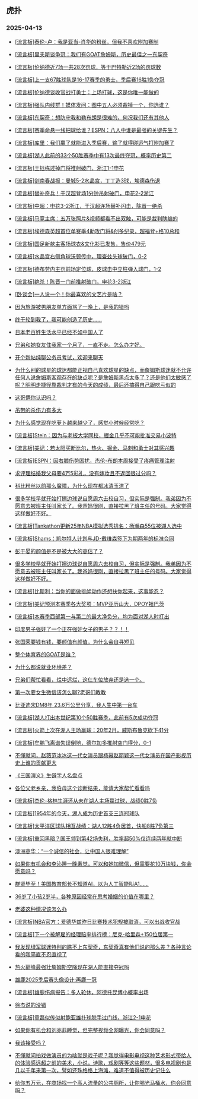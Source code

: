 ## 虎扑 
### 2025-04-13

+ [[流言板]泰伦-卢：我是亚当-肖华的粉丝，但我不喜欢附加赛制](https://bbs.hupu.com/631750359.html)

+ [[流言板]里夫斯谈争冠：我们有GOAT詹姆斯，历史最佳之一东契奇](https://bbs.hupu.com/631751369.html)

+ [[流言板]伦纳德近7场一共28次罚球，等于巴特勒近2场的罚球数](https://bbs.hupu.com/631751560.html)

+ [[流言板]上一支67胜球队是16-17赛季的勇士，季后赛16胜1负夺冠](https://bbs.hupu.com/631750397.html)

+ [[流言板]伦纳德谈收官战打勇士：上场打球，这是你唯一能做的](https://bbs.hupu.com/631750657.html)

+ [[流言板]强队内线群！媒体发问：图中五人必须裁掉一个，你选谁？](https://bbs.hupu.com/631748876.html)

+ [[流言板]东契奇：想防守我和勒布朗是很难的，何况我们还有其他人](https://bbs.hupu.com/631751552.html)

+ [[流言板]赛季命悬一线把球给谁？ESPN：八人中谁是最强的关键先生？](https://bbs.hupu.com/631752520.html)

+ [[流言板]库里：我们赢了就能进入季后赛，输了就得碰运气打附加赛了](https://bbs.hupu.com/631752503.html)

+ [[流言板]湖人此前的33个50胜赛季中有13次最终夺冠，概率历史第二](https://bbs.hupu.com/631750633.html)

+ [[流言板]王钰栋过掉门将推射破门，浙江1-1申花](https://bbs.hupu.com/631752801.html)

+ [[流言板]剑南春战报：曼城5-2水晶宫，丁丁造3球，埃德森伤退](https://bbs.hupu.com/631752861.html)

+ [[流言板]替补奇兵！于汉超登场1分钟吊射破门，申花2-2浙江](https://bbs.hupu.com/631753053.html)

+ [[流言板]中超：申花3-2浙江，于汉超连场替补闪击，陈晋一绝杀](https://bbs.hupu.com/631753542.html)

+ [[流言板]马竞主席：五万张照片&amp;视频都看不出双触，可能是裁判瞎编的](https://bbs.hupu.com/631745572.html)

+ [[流言板]埃德森英超首位单赛季4助攻门将&amp;创多纪录，超福登+格10总和](https://bbs.hupu.com/631752119.html)

+ [[流言板]国足新款主客场球衣&amp;文化衫已发售，售价479元](https://bbs.hupu.com/631748214.html)

+ [[流言板]水晶宫右侧角球沃顿传中，理查兹头球破门，0-2](https://bbs.hupu.com/631750731.html)

+ [[流言板]德布劳内主罚前场定位球，皮球击中立柱弹入球门，1-2](https://bbs.hupu.com/631751034.html)

+ [[流言板]绝杀！陈晋一门前推射破门，申花3-2浙江](https://bbs.hupu.com/631753463.html)

+ [[卧谈会]一人说一个！你最喜欢的文艺片是啥？](https://bbs.hupu.com/631751874.html)

+ [因为旅游被男朋友单方面骂了一晚上，是我的错吗](https://bbs.hupu.com/631751587.html)

+ [终于轮到我了，我可能创造了历史......](https://bbs.hupu.com/631748974.html)

+ [日本老百姓生活水平已经不如中国人了](https://bbs.hupu.com/631751861.html)

+ [兄弟和她女友住我家一个月了，一直不走。怎么办才好。](https://bbs.hupu.com/631750092.html)

+ [开个新帖纯聊公务员考试，欢迎来聊天](https://bbs.hupu.com/631749281.html)

+ [为什么别的球星的球迷都能正视自己喜欢球星的缺点，而詹姆斯球迷就不允许任何人说詹姆斯客观存在的缺点呢？是詹姆斯黑点太多了？还是他们太敏感了呢？明明走捷径靠裁判才有的今天的成绩，最后还搞得自己跟吃亏似的](https://bbs.hupu.com/631752908.html)

+ [这哥俩你认识吗？](https://bbs.hupu.com/631750028.html)

+ [吊带的杀伤力有多大](https://bbs.hupu.com/631752097.html)

+ [为什么感觉现在吃萝卜越来越少了，感觉小时候经常吃？](https://bbs.hupu.com/631748818.html)

+ [[流言板]Stein：因为与老板大学同校，掘金几乎不可能批准交易小波特](https://bbs.hupu.com/631755659.html)

+ [[流言板]美记：若太阳买断比尔，热火、掘金、马刺和勇士对其感兴趣](https://bbs.hupu.com/631755979.html)

+ [[流言板]ESPN：因右膝伤势困扰，杰伦-布朗本周接受了疼痛管理注射](https://bbs.hupu.com/631755399.html)

+ [求评理结婚我父母要4万5彩礼，没有嫁妆且不返回很过分吗？](https://bbs.hupu.com/631753854.html)

+ [科比粉丝以前那么魔障，为什么现在都冰清玉洁了](https://bbs.hupu.com/631751321.html)

+ [很多学校早就开始打擦边球说自愿周六去校自习，但实际是强制。我弟因为不愿意去被班主任叫家长了。我爸妈很刚，直接拉黑了班主任的号码。大家觉得这样做好不好。](https://bbs.hupu.com/631751775.html)

+ [[流言板]Tankathon更新25年NBA模拟选秀排名：杨瀚森55位被湖人选中](https://bbs.hupu.com/631756181.html)

+ [[流言板]Shams：凯尔特人计划与JD-戴维森签下为期两年的标准合同](https://bbs.hupu.com/631755593.html)

+ [彭于晏的颜值是不是被大大的高估了？](https://bbs.hupu.com/631753364.html)

+ [ 很多学校早就开始打擦边球说自愿周六去校自习，但实际是强制。我弟因为不愿意去被班主任叫家长了。我爸妈很刚，直接拉黑了班主任的号码。大家觉得这样做好不好。](https://bbs.hupu.com/631751765.html)

+ [[流言板]比斯利：当你的面做挑衅动作还想扶你起来，这事能忍？](https://bbs.hupu.com/631754802.html)

+ [[流言板]美记预测本赛季各大奖项：MVP亚历山大，DPOY祖巴茨](https://bbs.hupu.com/631756037.html)

+ [[流言板]本赛季西部第一与第二的最大净负分，均为面对湖人时打出](https://bbs.hupu.com/631754297.html)

+ [印度男子强奸了一个正在强奸女子的男子？？！！](https://bbs.hupu.com/631756185.html)

+ [张国荣要钱有钱，要颜值有颜值，为什么会自寻短见](https://bbs.hupu.com/631754070.html)

+ [整个体育界的GOAT是谁？](https://bbs.hupu.com/631754072.html)

+ [为什么都说就业环境差？](https://bbs.hupu.com/631752239.html)

+ [兄弟们帮忙看看，烂中远烂，这仨车位放弃还是选一个。](https://bbs.hupu.com/631753703.html)

+ [第一次要女生微信该怎么聊?老哥们教教](https://bbs.hupu.com/631755473.html)

+ [比亚迪宋DM8年 23.6万公里分享，我人生中第一台车](https://bbs.hupu.com/631755425.html)

+ [[流言板]湖人打出本世纪第10个50胜赛季，此前有5次成功夺冠](https://bbs.hupu.com/631754377.html)

+ [[流言板]火箭上次在湖人主场赢球：20年2月，威斯布鲁克砍下41分](https://bbs.hupu.com/631754770.html)

+ [[流言板]牟鹏飞离谱失误倒地，德尔加多推射空门得分，0-1](https://bbs.hupu.com/631750303.html)

+ [不懂就问，赵薇范冰冰这一代女演员跟杨幂赵丽颖这一代女演员在国产影视历史上谁的贡献更大](https://bbs.hupu.com/631756430.html)

+ [《三国演义》生僻字人名盘点](https://bbs.hupu.com/631755386.html)

+ [各位父老乡亲，我伯母这个诊断结果，能请大家帮忙看看吗](https://bbs.hupu.com/631753781.html)

+ [[流言板]杰伦-格林生涯还从未在湖人主场赢过球，战绩0胜7负](https://bbs.hupu.com/631755151.html)

+ [[流言板]1954年的今天，湖人成为历史首支三连冠球队](https://bbs.hupu.com/631755240.html)

+ [[流言板]太平洋区球队相互战绩：湖人12胜4负居首，快船8胜7负第三](https://bbs.hupu.com/631755564.html)

+ [[流言板]重回黑暗？国王领到第42场失利，胜率超50%仅连续两年就中断](https://bbs.hupu.com/631755867.html)

+ [澳洲高华：“一个诚信的社会，让中国人很难理解”](https://bbs.hupu.com/631757180.html)

+ [如果你有机会和李沁睡一晚素觉，可以和她加微信，但需要花10万块钱，你会愿意吗？](https://bbs.hupu.com/631757350.html)

+ [群贤毕至！美国教育部长不知道AI，以为人工智能叫A1……](https://bbs.hupu.com/631755031.html)

+ [36岁了小孩2岁半，各种原因经常在思考婚姻的价值在哪里？](https://bbs.hupu.com/631756111.html)

+ [老婆这种情况该怎么办](https://bbs.hupu.com/631757324.html)

+ [[流言板]NBA官方：爱德华兹昨日比赛技术犯规被取消，可以出战收官战](https://bbs.hupu.com/631757438.html)

+ [[流言板]下一个被解雇的经理赔率排行榜：尼克-哈里森+150位居第一](https://bbs.hupu.com/631757251.html)

+ [我发现绿军球迷特别的瞧不上东契奇，东契奇真有他们说的那么差？各种言论看的我简直不忍直视了](https://bbs.hupu.com/631755888.html)

+ [热火巅峰最强壮詹姆斯空降现在湖人能直接夺冠吗](https://bbs.hupu.com/631756077.html)

+ [雄鹿2025季后赛头像设计:再鹿一冠](https://bbs.hupu.com/631756147.html)

+ [[流言板]雄鹿伤病报告：多人轮休，阿德托昆博小概率出场](https://bbs.hupu.com/631757241.html)

+ [徐杰说的没错](https://bbs.hupu.com/631756328.html)

+ [[流言板]童磊似传似射鲍亚雄扑球脱手过门线，浙江2-1申花](https://bbs.hupu.com/631752911.html)

+ [如果你有机会和刘亦菲睡觉，但完整视频全网曝光，你会同意吗？](https://bbs.hupu.com/631757238.html)

+ [我该接受吗？](https://bbs.hupu.com/631757606.html)

+ [不懂就问拍戏做演员的为啥就是戏子呢？我觉得电影电视这种艺术形式带给人的体验感远超之前的美术，小说，诗歌，戏剧等等这些题材，很多电视剧也是几以千年来第一次，譬如还珠格格上海滩，难道不值得被历史记住么](https://bbs.hupu.com/631757040.html)

+ [给你五万元，在商场找一个高人流量的公共厕所，让你喝光马桶水，你会同意吗？](https://bbs.hupu.com/631756960.html)

